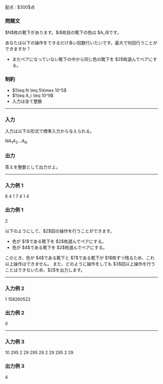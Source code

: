 
<div>

<span>

<span>

<p>
配点 : $300$点
</p>

<div>

<section>

### **問題文**

<p>
$N$枚の靴下があります。$i$枚目の靴下の色は $A_i$です。
</p>

<p>
あなたは以下の操作をできるだけ多い回数行いたいです。最大で何回行うことができますか？
</p>

<ul>

<li>
まだペアになっていない靴下の中から同じ色の靴下を $2$枚選んでペアにする。
</li>

</ul>

</section>

</div>

<div>

<section>

### **制約**

<ul>

<li>
$1\leq N \leq 5\times 10^5$
</li>

<li>
$1\leq A_i \leq 10^9$
</li>

<li>
入力は全て整数
</li>

</ul>

</section>

</div>

---

<div>

<div>

<section>

### **入力**

<p>
入力は以下の形式で標準入力から与えられる。
</p>

<div>

$N$$A_1$$A_2$$\dots$$A_N$
</div>

</section>

</div>

<div>

<section>

### **出力**

<p>
答えを整数として出力せよ。
</p>

</section>

</div>

</div>

---

<div>

<section>

### **入力例 1**

<div>

6
4 1 7 4 1 4

</div>

</section>

</div>

<div>

<section>

### **出力例 1**

<div>

2

</div>

<p>
以下のようにして、$2$回の操作を行うことができます。
</p>

<ul>

<li>
色が $1$である靴下を $2$枚選んでペアにする。
</li>

<li>
色が $4$である靴下を $2$枚選んでペアにする。
</li>

</ul>

<p>
このとき、色が $4$である靴下と $7$である靴下が $1$枚ずつ残るため、これ以上操作はできません。
また、どのように操作をしても $3$回以上操作を行うことはできないため、$2$を出力します。
</p>

</section>

</div>

---

<div>

<section>

### **入力例 2**

<div>

1
158260522

</div>

</section>

</div>

<div>

<section>

### **出力例 2**

<div>

0

</div>

</section>

</div>

---

<div>

<section>

### **入力例 3**

<div>

10
295 2 29 295 29 2 29 295 2 29

</div>

</section>

</div>

<div>

<section>

### **出力例 3**

<div>

4

</div>

</section>

</div>

</span>

</span>

</div>
